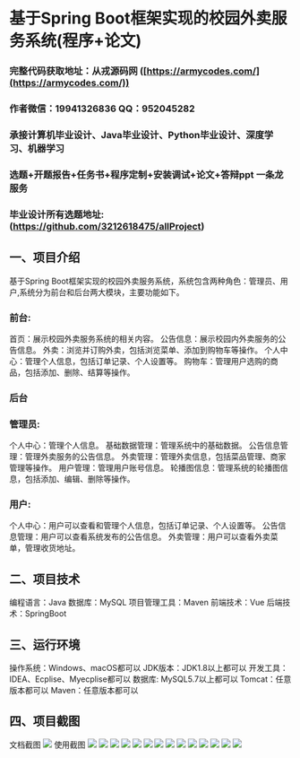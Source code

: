 基于Spring Boot框架实现的校园外卖服务系统(程序+论文)
=
###  完整代码获取地址：从戎源码网 ([https://armycodes.com/](https://armycodes.com/))
###  作者微信：19941326836  QQ：952045282 
###  承接计算机毕业设计、Java毕业设计、Python毕业设计、深度学习、机器学习
###  选题+开题报告+任务书+程序定制+安装调试+论文+答辩ppt 一条龙服务
###  毕业设计所有选题地址:(https://github.com/3212618475/allProject)


一、项目介绍
---
基于Spring Boot框架实现的校园外卖服务系统，系统包含两种角色：管理员、用户,系统分为前台和后台两大模块，主要功能如下。
### 前台:
首页：展示校园外卖服务系统的相关内容。
公告信息：展示校园内外卖服务的公告信息。
外卖：浏览并订购外卖，包括浏览菜单、添加到购物车等操作。
个人中心：管理个人信息，包括订单记录、个人设置等。
购物车：管理用户选购的商品，包括添加、删除、结算等操作。


### 后台
### 管理员:
个人中心：管理个人信息。
基础数据管理：管理系统中的基础数据。
公告信息管理：管理外卖服务的公告信息。
外卖管理：管理外卖信息，包括菜品管理、商家管理等操作。
用户管理：管理用户账号信息。
轮播图信息：管理系统的轮播图信息，包括添加、编辑、删除等操作。
  
### 用户:
个人中心：用户可以查看和管理个人信息，包括订单记录、个人设置等。
公告信息管理：用户可以查看系统发布的公告信息。
外卖管理：用户可以查看外卖菜单，管理收货地址。
  
二、项目技术
---
编程语言：Java
数据库：MySQL
项目管理工具：Maven
前端技术：Vue
后端技术：SpringBoot

三、运行环境
---
操作系统：Windows、macOS都可以
JDK版本：JDK1.8以上都可以
开发工具：IDEA、Ecplise、Myecplise都可以
数据库: MySQL5.7以上都可以
Tomcat：任意版本都可以
Maven：任意版本都可以

四、项目截图
---
文档截图
![](limage/2.png)
使用截图
![](image/1.png)
![](image/2.png)
![](image/3.png)
![](image/4.png)
![](image/5.png)
![](image/6.png)
![](image/7.png)
![](image/8.png)
![](image/9.png)
![](image/10.png)
![](image/11.png)
![](image/12.png)
![](image/13.png)
![](image/14.png)
